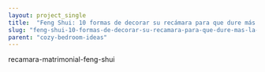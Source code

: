 ```yaml
---
layout: project_single
title:  "Feng Shui: 10 formas de decorar su recámara para que dure más la relación"
slug: "feng-shui-10-formas-de-decorar-su-recamara-para-que-dure-mas-la-relacio"
parent: "cozy-bedroom-ideas"
---
```

recamara-matrimonial-feng-shui